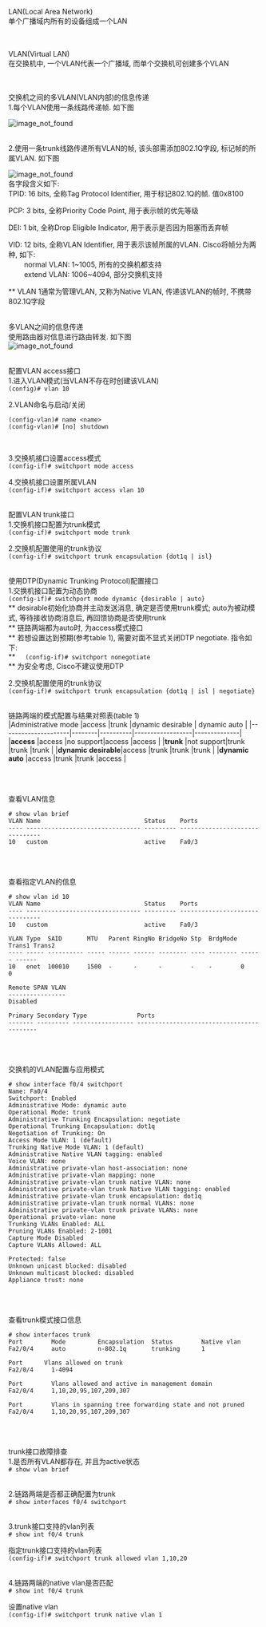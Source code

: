 LAN(Local Area Network)<br>
单个广播域内所有的设备组成一个LAN
<br>
<br>
<br>

VLAN(Virtual LAN)<br>
在交换机中, 一个VLAN代表一个广播域, 而单个交换机可创建多个VLAN
<br>
<br>
<br>

交换机之间的多VLAN(VLAN内部)的信息传递<br>
1.每个VLAN使用一条线路传递帧. 如下图<br>

![image_not_found](pic/m_vlan_no_trunk.jpg)
<br>
<br>

2.使用一条trunk线路传递所有VLAN的帧, 该头部需添加802.1Q字段, 标记帧的所属VLAN. 如下图<br>

![image_not_found](pic/802_1Q.jpg)<br>
各字段含义如下:<br>
TPID: 16 bits, 全称Tag Protocol Identifier, 用于标记802.1Q的帧. 值0x8100<br>

PCP: 3 bits, 全称Priority Code Point, 用于表示帧的优先等级<br>

DEI: 1 bit, 全称Drop Eligible Indicator, 用于表示是否因为阻塞而丢弃帧<br>

VID: 12 bits, 全称VLAN Identifier, 用于表示该帧所属的VLAN. Cisco将帧分为两种, 如下:<br>
&nbsp;&nbsp;&nbsp;&nbsp;&nbsp;&nbsp;&nbsp;&nbsp;normal VLAN: 1~1005, 所有的交换机都支持<br>
&nbsp;&nbsp;&nbsp;&nbsp;&nbsp;&nbsp;&nbsp;&nbsp;extend VLAN: 1006~4094, 部分交换机支持<br>

** VLAN 1通常为管理VLAN, 又称为Native VLAN, 传递该VLAN的帧时, 不携带802.1Q字段
<br>
<br>

多VLAN之间的信息传递<br>
使用路由器对信息进行路由转发. 如下图<br>
![image_not_found](pic/vlan_routing.jpg)
<br>
<br>

配置VLAN access接口<br>
1.进入VLAN模式(当VLAN不存在时创建该VLAN)<br>
`(config)# vlan 10`
<br>

2.VLAN命名与启动/关闭<br>
```
(config-vlan)# name <name>
(config-vlan)# [no] shutdown
```
<br>

3.交换机接口设置access模式<br>
`(config-if)# switchport mode access`
<br>

4.交换机接口设置所属VLAN<br>
`(config-if)# switchport access vlan 10`
<br>
<br>

配置VLAN trunk接口<br>
1.交换机接口配置为trunk模式<br>
`(config-if)# switchport mode trunk`
<br>

2.交换机配置使用的trunk协议<br>
`(config-if)# switchport trunk encapsulation {dot1q | isl}`
<br>
<br>

使用DTP(Dynamic Trunking Protocol)配置接口<br>
1.交换机接口配置为动态协商<br>
`(config-if)# switchport mode dynamic {desirable | auto}`<br>
** desirable初始化协商并主动发送消息, 确定是否使用trunk模式; auto为被动模式, 等待接收协商消息后, 再回馈协商是否使用trunk<br>
** 链路两端都为auto时, 为access模式接口<br>
** 若想设置达到预期(参考table 1), 需要对面不显式关闭DTP negotiate. 指令如下:<br>
** &nbsp;&nbsp;&nbsp;&nbsp;`(config-if)# switchport nonegotiate`<br>
** 为安全考虑, Cisco不建议使用DTP
<br>

2.交换机配置使用的trunk协议<br>
`(config-if)# switchport trunk encapsulation {dot1q | isl | negotiate}`
<br>
<br>


链路两端的模式配置与结果对照表(table 1)<br>
|Administrative mode  |access  |trunk     |dynamic desirable | dynamic auto |
|---------------------|--------|----------|------------------|--------------|
|__access__           |access  |no support|access            |access        |
|__trunk__            |not support|trunk  |trunk             |trunk         |
|__dynamic desirable__|access  |trunk     |trunk             |trunk         |
|__dynamic auto__     |access  |trunk     |trunk             |access        |

<br>
<br>


查看VLAN信息
```
# show vlan brief
VLAN Name                             Status    Ports                           
---- -------------------------------- --------- ------------------------------- 
10   custom                           active    Fa0/3
```
<br>
<br>

查看指定VLAN的信息
```
# show vlan id 10
VLAN Name                             Status    Ports                           
---- -------------------------------- --------- ------------------------------- 
10   custom                           active    Fa0/3                           
                                                                                
VLAN Type  SAID       MTU   Parent RingNo BridgeNo Stp  BrdgMode Trans1 Trans2  
---- ----- ---------- ----- ------ ------ -------- ---- -------- ------ ------  
10   enet  100010     1500  -      -      -        -    -        0      0       
                                                                                
Remote SPAN VLAN                                                                
----------------                                                                
Disabled                                                                        
                                                                                
Primary Secondary Type              Ports                                       
------- --------- ----------------- ------------------------------------------ 
``` 
<br>
<br>

交换机的VLAN配置与应用模式
```
# show interface f0/4 switchport
Name: Fa0/4                                                                   
Switchport: Enabled                                                             
Administrative Mode: dynamic auto                                               
Operational Mode: trunk                                                         
Administrative Trunking Encapsulation: negotiate                                
Operational Trunking Encapsulation: dot1q                                       
Negotiation of Trunking: On                                                     
Access Mode VLAN: 1 (default)                                                   
Trunking Native Mode VLAN: 1 (default)                                          
Administrative Native VLAN tagging: enabled                                     
Voice VLAN: none                                                                
Administrative private-vlan host-association: none                              
Administrative private-vlan mapping: none                                       
Administrative private-vlan trunk native VLAN: none                             
Administrative private-vlan trunk Native VLAN tagging: enabled                  
Administrative private-vlan trunk encapsulation: dot1q                          
Administrative private-vlan trunk normal VLANs: none                            
Administrative private-vlan trunk private VLANs: none                           
Operational private-vlan: none                                                  
Trunking VLANs Enabled: ALL                                                     
Pruning VLANs Enabled: 2-1001                                                   
Capture Mode Disabled                                                           
Capture VLANs Allowed: ALL 
                                                                                
Protected: false                                                                
Unknown unicast blocked: disabled                                               
Unknown multicast blocked: disabled                                             
Appliance trust: none
```
<br>
<br>

查看trunk模式接口信息
```
# show interfaces trunk
Port        Mode         Encapsulation  Status        Native vlan               
Fa2/0/4     auto         n-802.1q       trunking      1                         
                                                                                
Port      Vlans allowed on trunk                                                
Fa2/0/4     1-4094                                                              
                                                                                
Port        Vlans allowed and active in management domain                       
Fa2/0/4     1,10,20,95,107,209,307                                              
                                                                                
Port        Vlans in spanning tree forwarding state and not pruned              
Fa2/0/4     1,10,20,95,107,209,307
```
<br>
<br>

trunk接口故障排查<br>
1.是否所有VLAN都存在, 并且为active状态<br>
`# show vlan brief`
<br>
<br>

2.链路两端是否都正确配置为trunk<br>
`# show interfaces f0/4 switchport`
<br>
<br>

3.trunk接口支持的vlan列表<br>
`# show int f0/4 trunk`
<br>

指定trunk接口支持的vlan列表<br>
`(config-if)# switchport trunk allowed vlan 1,10,20`
<br>
<br>

4.链路两端的native vlan是否匹配<br>
`# show int f0/4 trunk`
<br>

设置native vlan<br>
`(config-if)# switchport trunk native vlan 1`

